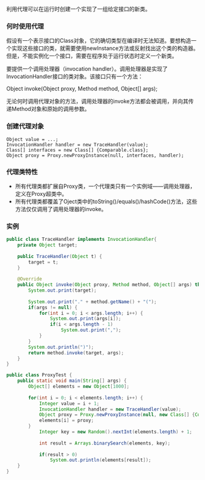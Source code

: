 利用代理可以在运行时创建一个实现了一组给定接口的新类。
### 何时使用代理
假设有一个表示接口的Class对象，它的确切类型在编译时无法知道。要想构造一个实现这些接口的类，就需要使用newInstance方法或反射找出这个类的构造器。但是，不能实例化一个接口，需要在程序处于运行状态时定义一个新类。

要提供一个调用处理器（invocation handler）。调用处理器是实现了InvocationHandler接口的类对象。该接口只有一个方法：

Object invoke(Object proxy, Method method, Object[] args);

无论何时调用代理对象的方法，调用处理器的invoke方法都会被调用，并向其传递Method对象和原始的调用参数。
### 创建代理对象
```
Object value = ...;
InvocationHandler handler = new TraceHandler(value);
Class[] interfaces = new Class[] {Comparable.class};
Object proxy = Proxy.newProxyInstance(null, interfaces, handler);
```
### 代理类特性
- 所有代理类都扩展自Proxy类，一个代理类只有一个实例域——调用处理器，定义在Proxy超类中。
- 所有代理类都覆盖了Oject类中的toString()/equals()/hashCode()方法，这些方法仅仅调用了调用处理器的invoke。
### 实例
```Java
public class TraceHandler implements InvocationHandler{
	private Object target;
	
	public TraceHandler(Object t) {
		target = t;
	}
	
	@Override
	public Object invoke(Object proxy, Method method, Object[] args) throws Throwable {
		System.out.print(target);
		
		System.out.print("." + method.getName() + "(");
		if(args != null) {
			for(int i = 0; i < args.length; i++) {
				System.out.print(args[i]);
				if(i < args.length - 1)
					System.out.print(",");
			}
		}
		System.out.println(")");
		return method.invoke(target, args);
	}
}

public class ProxyTest {
	public static void main(String[] args) {
		Object[] elements = new Object[1000];
		
		for(int i = 0; i < elements.length; i++) {
			Integer value = i + 1;
			InvocationHandler handler = new TraceHandler(value);
			Object proxy = Proxy.newProxyInstance(null, new Class[] {Comparable.class}, handler);
			elements[i] = proxy;
		}
			Integer key = new Random().nextInt(elements.length) + 1;
			
			int result = Arrays.binarySearch(elements, key);
			
			if(result > 0)
				System.out.println(elements[result]);
	}
}
```